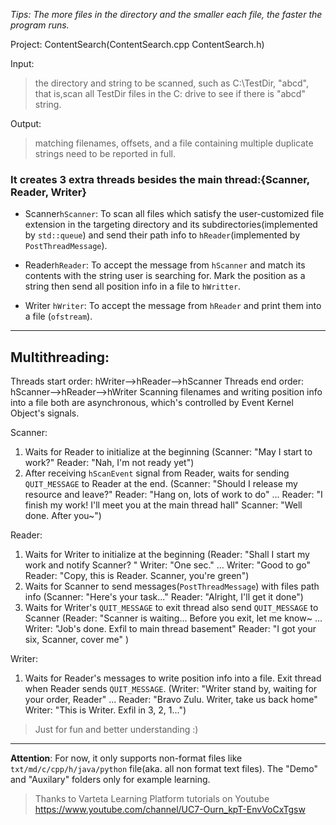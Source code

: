 _Tips: The more files in the directory and the smaller each file, the faster the program runs._

Project: ContentSearch(ContentSearch.cpp ContentSearch.h)

Input: 
>the directory and string to be scanned, such as C:\TestDir, "abcd", that is,scan all TestDir files in the C: drive to see if there is "abcd" string.

Output:
> matching filenames, offsets, and a file containing multiple duplicate strings need to be reported in full.

### It creates 3 extra threads besides the main thread:{Scanner, Reader, Writer}

* Scanner`hScanner`: To scan all files which satisfy the user-customized file extension in the targeting directory and its subdirectories(implemented by `std::queue`) and send their path info to `hReader`(implemented by `PostThreadMessage`).

* Reader`hReader`: To accept the message from `hScanner` and match its contents with the string user is searching for. Mark the position as a string then send all position info in a file to `hWritter`.

* Writer `hWriter`: To accept the message from `hReader` and print them into a file (`ofstream`).

***
## Multithreading:
Threads start order: hWriter-->hReader-->hScanner
Threads end order: hScanner-->hReader-->hWriter
Scanning filenames and writing position info into a file both are asynchronous, which's controlled by Event Kernel Object's signals. 

Scanner: 
1. Waits for Reader to initialize at the beginning (Scanner: "May I start to work?" Reader: "Nah, I'm not ready yet")
2. After receiving `hScanEvent` signal from Reader, waits for sending `QUIT_MESSAGE` to Reader at the end. 
(Scanner: "Should I release my resource and leave?" Reader: "Hang on, lots of work to do"
...
Reader: "I finish my work! I'll meet you at the main thread hall" Scanner: "Well done. After you~")


Reader:
1. Waits for Writer to initialize at the beginning 
(Reader: "Shall I start my work and notify Scanner? " Writer: "One sec." ... Writer: "Good to go" Reader: "Copy, this is Reader. Scanner, you're green")
2. Waits for Scanner to send messages(`PostThreadMessage`) with files path info (Scanner: "Here's your task..." Reader: "Alright, I'll get it done")
3. Waits for Writer's `QUIT_MESSAGE` to exit thread also send  `QUIT_MESSAGE` to Scanner
(Reader: "Scanner is waiting... Before you exit, let me know~
...
Writer: "Job's done. Exfil to main thread basement"
Reader: "I got your six, Scanner, cover me"
)

Writer:
1. Waits for Reader's messages to write position info into a file. Exit thread when Reader sends `QUIT_MESSAGE`.
(Writer: "Writer stand by, waiting for your order, Reader"
...
Reader: "Bravo Zulu. Writer, take us back home"
Writer: "This is Writer. Exfil in 3, 2, 1...")

> Just for fun and better understanding :)
***

**Attention**: For now, it only supports non-format files like `txt/md/c/cpp/h/java/python` file(aka. all non format text files). The "Demo" and "Auxilary" folders only for example learning.


> Thanks to Varteta Learning Platform tutorials on Youtube https://www.youtube.com/channel/UC7-Ourn_kpT-EnvVoCxTgsw